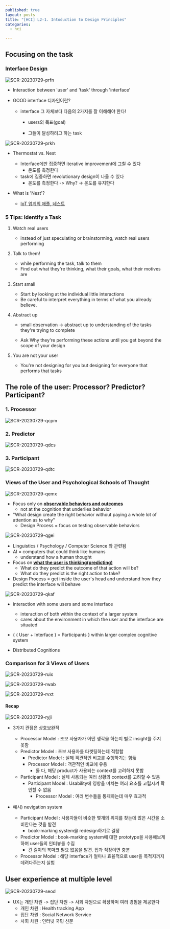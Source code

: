```yaml
---
published: true
layout: posts
title: "[HCI] L2-1. Intoduction to Design Principles"
categories: 
  - hci

---
```




## Focusing on the task

### Interface Design

![SCR-20230729-prfn](../../assets/img/2023-07-29-hci-lesson-2-1/SCR-20230729-prfn.png)

- Interaction between 'user' and 'task' through 'interface'

- GOOD interface 디자인이란?

	- interface 그 자체보다 다음의 2가지를 잘 이해해야 한다!

		- users의 목표(goal)

		- 그들이 달성하려고 하는 task

![SCR-20230729-prkh](../../assets/img/2023-07-29-hci-lesson-2-1/SCR-20230729-prkh.png)

- Thermostat vs. Nest
	- Interface에만 집중하면 iterative improvement에 그칠 수 있다
		- 온도를 측정한다
	- task에 집중하면 revolutionary design이 나올 수 있다
		- 온도를 측정한다 -> Why? -> 온도를 유지한다

- What is 'Nest'?
	- [IoT 업계의 애플, 네스트](https://bahns.net/5673513)



### 5 Tips: Identify a Task

1. Watch real users

	- instead of just speculating or brainstorming, watch real users performing

2. Talk to them!

	- while performing the task, talk to them
	- Find out what they're thinking, what their goals, what their motives are

3. Start small

	- Start by looking at the individual little interactions
	- Be careful to interpret everything in terms of what you already believe.

4. Abstract up

	- small observation -> abstract up to understanding of the tasks they're trying to complete

	- Ask Why they're performing these actions until you get beyond the scope of your design

5. You are not your user

	- You're not designing for you but designing for everyone that performs that tasks



## The role of the user: Processor? Predictor? Participant?

### 1. Processor

![SCR-20230729-qcpm](../../assets/img/2023-07-29-hci-lesson-2-1/SCR-20230729-qcpm.png)



### 2. Predictor

![SCR-20230729-qdcs](../../assets/img/2023-07-29-hci-lesson-2-1/SCR-20230729-qdcs.png)



### 3. Participant

![SCR-20230729-qdtc](../../assets/img/2023-07-29-hci-lesson-2-1/SCR-20230729-qdtc.png)



### Views of the User and Psychological Schools of Thought

![SCR-20230729-qemx](../../assets/img/2023-07-29-hci-lesson-2-1/SCR-20230729-qemx.png)

- Focus only on **<u>observable behaviors and outcomes</u>**
	- not at the cognition that underlies behavior
- "What design create the right behavior without paying a whole lot of attention as to why"
	- Design Process = focus on testing observable behaviors

![SCR-20230729-qgei](../../assets/img/2023-07-29-hci-lesson-2-1/SCR-20230729-qgei.png)

- Linguistics / Psychology / Computer Science 와 관련됨
- AI = computers that could think like humans
	- understand how a human thought
- Focus on **<u>what the user is thinking(predicting)</u>**
	- What do they predict the outcome of that action will be?
	- What do they predict is the right action to take?
- Design Process = get inside the user's head and understand how they predict the interface will behave



![SCR-20230729-qkaf](../../assets/img/2023-07-29-hci-lesson-2-1/SCR-20230729-qkdl.png)

- interaction with some users and some interface
	- interaction of both within the context of a larger system
	- cares about the environment in which the user and the interface are situated
- { ( User + Interface ) = Participants } within larger complex cognitive system

- Distributed Cognitions



### Comparison for 3 Views of Users

![SCR-20230729-ruix](../../assets/img/2023-07-29-hci-lesson-2-1/SCR-20230729-ruix.png)

![SCR-20230729-rwab](../../assets/img/2023-07-29-hci-lesson-2-1/SCR-20230729-rwab.png)

![SCR-20230729-rvxt](../../assets/img/2023-07-29-hci-lesson-2-1/SCR-20230729-rvxt.png)

#### Recap

![SCR-20230729-ryji](../../assets/img/2023-07-29-hci-lesson-2-1/SCR-20230729-ryji.png)

- 3가지 관점은 상호보완적
	- Processor Model : 초보 사용자가 어떤 생각을 하는지 별로 insight를 주지 못함 
	- Predictor Model : 초보 사용자를 타겟팅하는데 적합함
		- Predictor Model : 실제 객관적인 비교를 수행하기는 힘듦
		- Processor Model : 객관적인 비교에 유용
			- 둘 다, 해당 product가 사용되는 context를 고려하지 못함
	- Participant Model : 실제 사용되는 여러 상황의 context를 고려할 수 있음
		- Participant Model : Usability에 영향을 미치는 여러 요소를 고립시켜 확인할 수 없음
			- Processor Model : 여러 변수들을 통제하는데 매우 효과적

- 예시) nevigation system
	- Participant Model : 사용자들이 비슷한 몇개의 위치를 찾는데 많은 시간을 소비한다는 것을 발견
		- book-marking system을 redesign하기로 결정
	- Predictor Model : book-marking system에 대한 prototype을 사용해보게 하며 user들의 인터뷰를 수집
		- 긴 길이의 북마크 필요 없음을 발견. 집과 직장이면 충분
	- Processor Model : 해당 interface가 얼마나 효율적으로 user을 목적지까지 데려다주는지 실험



## User experience at multiple level

![SCR-20230729-seod](../../assets/img/2023-07-29-hci-lesson-2-1/SCR-20230729-seod.png)

- UX는 개인 차원 -> 집단 차원 -> 사회 차원으로 확장하며 여러 경험을 제공한다
	- 개인 차원 : Health tracking App
	- 집단 차원 : Social Network Service
	- 사회 차원 : 인터넷 국민 신문